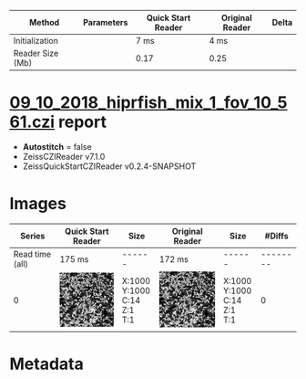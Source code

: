 |  Method            | Parameters       | Quick Start Reader | Original Reader | Delta  |
| -------------------|------------------|--------------------|-----------------|------- |
| Initialization     |                  |7 ms|4 ms|        |
| Reader Size (Mb)     |                  |0.17|0.25|        |
# [09_10_2018_hiprfish_mix_1_fov_10_561.czi](https://zenodo.org/record/3457096/files/09_10_2018_hiprfish_mix_1_fov_10_561.czi) report
 - **Autostitch** = false
 - ZeissCZIReader v7.1.0
 - ZeissQuickStartCZIReader v0.2.4-SNAPSHOT

# Images 

| Series            | Quick Start Reader | Size | Original Reader | Size | #Diffs |
|-------------------|--------------------|------|-----------------|------|--------|
| Read time (all)   |175 ms|------|172 ms|------|--------|
|0|![09_10_2018_hiprfish_mix_1_fov_10_561.quick_true.flat_true.stitch_false.series_0.jpg](09_10_2018_hiprfish_mix_1_fov_10_561/09_10_2018_hiprfish_mix_1_fov_10_561.quick_true.flat_true.stitch_false.series_0.jpg)|X:1000<br>Y:1000<br>C:14<br>Z:1<br>T:1|![09_10_2018_hiprfish_mix_1_fov_10_561.quick_false.flat_true.stitch_false.series_0.jpg](09_10_2018_hiprfish_mix_1_fov_10_561/09_10_2018_hiprfish_mix_1_fov_10_561.quick_false.flat_true.stitch_false.series_0.jpg)|X:1000<br>Y:1000<br>C:14<br>Z:1<br>T:1|0|

# Metadata

